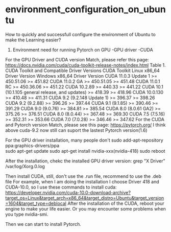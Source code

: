 # environment_configuration_on_ubuntu

How to quickly and successfull configure the environment of Ubuntu to make the Learning easier?
1. Environment need for running Pytorch on GPU
  -GPU driver
  -CUDA
  
  For the GPU Driver and CUDA version Match, please refer this page: https://docs.nvidia.com/cuda/cuda-toolkit-release-notes/index.html
    Table 1. CUDA Toolkit and Compatible Driver Versions CUDA Toolkit 	Linux x86_64 Driver Version 	Windows x86_64 Driver Version
    CUDA 11.0.3 Update 1 	>= 450.51.06 	>= 451.82
    CUDA 11.0.2 GA 	>= 450.51.05 	>= 451.48
    CUDA 11.0.1 RC 	>= 450.36.06 	>= 451.22
    CUDA 10.2.89 	>= 440.33 	>= 441.22
    CUDA 10.1 (10.1.105 general release, and updates) 	>= 418.39 	>= 418.96
    CUDA 10.0.130 	>= 410.48 	>= 411.31
    CUDA 9.2 (9.2.148 Update 1) 	>= 396.37 	>= 398.26
    CUDA 9.2 (9.2.88) 	>= 396.26 	>= 397.44
    CUDA 9.1 (9.1.85) 	>= 390.46 	>= 391.29
    CUDA 9.0 (9.0.76) 	>= 384.81 	>= 385.54
    CUDA 8.0 (8.0.61 GA2) 	>= 375.26 	>= 376.51
    CUDA 8.0 (8.0.44) 	>= 367.48 	>= 369.30
    CUDA 7.5 (7.5.16) 	>= 352.31 	>= 353.66
    CUDA 7.0 (7.0.28) 	>= 346.46 	>= 347.62
  For the CUDA and Pytorch version Match, please see this page:
  https://pytorch.org/
  I think above cuda-9.2 now still can suport the lastest Pytorch version(1.6)
  
  For the GPU driver installation, many people don't 
  sudo add-apt-repository ppa:graphics-drivers/ppa  
  sudo apt-get update
  sudo apt-get install nvidia-xxx(nvidia-418)
  sudo reboot
  
  After the installation, chekc the installed GPU driver version:
  grep "X Driver" /var/log/Xorg.0.log
  
  Then install CUDA, still, don't use the .run file,  recommend to use the .deb file
  For example, when I am doing the installation I choose Driver 418 and CUDA-10.0, so I use these commands to install cuda:
  https://developer.nvidia.com/cuda-10.0-download-archive?target_os=Linux&target_arch=x86_64&target_distro=Ubuntu&target_version=1604&target_type=deblocal
  After the installation of the CUDA, reboot your engine to make your life easier. Or you may encounter some problems when you type nvidia-smi. 
  
  Then we can start to install Pytorch. 
  
  
  
  

